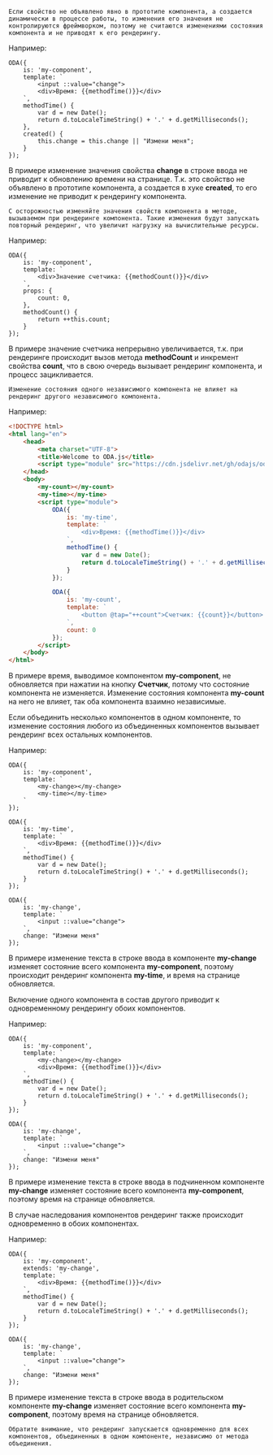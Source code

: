 ﻿```warning_md
Если свойство не объявлено явно в прототипе компонента, а создается динамически в процессе работы, то изменения его значения не контролируются фреймворком, поэтому не считаются изменениями состояния компонента и не приводят к его рендерингу.
```

Например:

```javascript_run_line_edit_[my-component.js]
ODA({
    is: 'my-component',
    template: `
        <input ::value="change">
        <div>Время: {{methodTime()}}</div>
    `,
    methodTime() {
        var d = new Date();
        return d.toLocaleTimeString() + '.' + d.getMilliseconds();
    },
    created() {
        this.change = this.change || "Измени меня";
    }
});
```

В примере изменение значения свойства **change** в строке ввода не приводит к обновлению времени на странице. Т.к. это свойство не объявлено в прототипе компонента, а создается в хуке **created**, то его изменение не приводит к рендерингу компонента.

```warning_md
С осторожностью изменяйте значения свойств компонента в методе, вызываемом при рендеринге компонента. Такие изменения будут запускать повторный рендеринг, что увеличит нагрузку на вычислительные ресурсы.
```

Например:

```javascript_run_line_edit_[my-component.js]
ODA({
    is: 'my-component',
    template: `
        <div>Значение счетчика: {{methodCount()}}</div>
    `,
    props: {
        count: 0,
    },
    methodCount() {
        return ++this.count;
    }
});
```

В примере значение счетчика непрерывно увеличивается, т.к. при рендеринге происходит вызов метода **methodCount** и инкремент свойства **count**, что в свою очередь вызывает рендеринг компонента, и процесс зацикливается.

```info_md
Изменение состояния одного независимого компонента не влияет на рендеринг другого независимого компонента.
```

Например:

```html run_line_edit
<!DOCTYPE html>
<html lang="en">
    <head>
        <meta charset="UTF-8">
        <title>Welcome to ODA.js</title>
        <script type="module" src="https://cdn.jsdelivr.net/gh/odajs/oda-framework/oda.js"></script>
    </head>
    <body>
        <my-count></my-count>
        <my-time></my-time>
        <script type="module">
            ODA({
                is: 'my-time',
                template: `
                    <div>Время: {{methodTime()}}</div>
                `,
                methodTime() {
                    var d = new Date();
                    return d.toLocaleTimeString() + '.' + d.getMilliseconds();
                }
            });

            ODA({
                is: 'my-count',
                template: `
                    <button @tap="++count">Счетчик: {{count}}</button>
                `,
                count: 0
            });
        </script>
    </body>
</html>
```

В примере время, выводимое компонентом **my-component**, не обновляется при нажатии на кнопку **Счетчик**, потому что состояние компонента не изменяется. Изменение состояния компонента **my-count** на него не влияет, так оба компонента взаимно независимые.

Если объединить несколько компонентов в одном компоненте, то изменение состояния любого из объединенных компонентов вызывает рендеринг всех остальных компонентов.

Например:

```javascript_run_line_edit_[my-component.js]
ODA({
    is: 'my-component',
    template: `
        <my-change></my-change>
        <my-time></my-time>
    `
});

ODA({
    is: 'my-time',
    template: `
        <div>Время: {{methodTime()}}</div>
    `,
    methodTime() {
        var d = new Date();
        return d.toLocaleTimeString() + '.' + d.getMilliseconds();
    }
});

ODA({
    is: 'my-change',
    template: `
        <input ::value="change">
    `,
    change: "Измени меня"
});
```

В примере изменение текста в строке ввода в компоненте **my-change** изменяет состояние всего компонента **my-component**, поэтому происходит рендеринг компонента **my-time**, и время на странице обновляется.

Включение одного компонента в состав другого приводит к одновременному рендерингу обоих компонентов.

Например:

```javascript_run_line_edit_[my-component.js]
ODA({
    is: 'my-component',
    template: `
        <my-change></my-change>
        <div>Время: {{methodTime()}}</div>
    `,
    methodTime() {
        var d = new Date();
        return d.toLocaleTimeString() + '.' + d.getMilliseconds();
    }
});

ODA({
    is: 'my-change',
    template: `
        <input ::value="change">
    `,
    change: "Измени меня"
});
```

В примере изменение текста в строке ввода в подчиненном компоненте **my-change** изменяет состояние всего компонента **my-component**, поэтому время на странице обновляется.

В случае наследования компонентов рендеринг также происходит одновременно в обоих компонентах.

Например:

```javascript_run_line_edit_[my-component.js]
ODA({
    is: 'my-component',
    extends: 'my-change',
    template: `
        <div>Время: {{methodTime()}}</div>
    `,
    methodTime() {
        var d = new Date();
        return d.toLocaleTimeString() + '.' + d.getMilliseconds();
    }
});

ODA({
    is: 'my-change',
    template: `
        <input ::value="change">
    `,
    change: "Измени меня"
});
```

В примере изменение текста в строке ввода в родительском компоненте **my-change** изменяет состояние всего компонента **my-component**, поэтому время на странице обновляется.

```info_md
Обратите внимание, что рендеринг запускается одновременно для всех компонентов, объединенных в одном компоненте, независимо от метода объединения.
```
